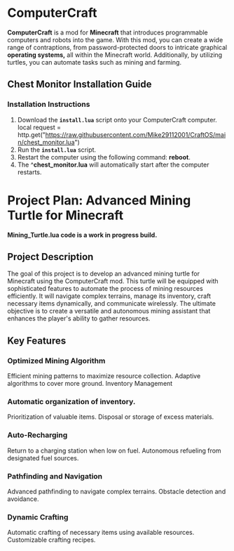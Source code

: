 # ComputerCraft
**ComputerCraft** is a mod for **Minecraft** that introduces programmable computers and robots into the game. With this mod, you can create a wide range of contraptions, from password-protected doors to intricate graphical **operating systems,** all within the Minecraft world. Additionally, by utilizing turtles, you can automate tasks such as mining and farming.
## Chest Monitor Installation Guide

### Installation Instructions

1. Download the **`install.lua`** script onto your ComputerCraft computer.
local request = http.get("https://raw.githubusercontent.com/Mike29112001/CraftOS/main/chest_monitor.lua")
2. Run the **`install.lua`** script.
3. Restart the computer using the following command: **reboot**.
4. The ^**chest_monitor.lua** will automatically start after the computer restarts.

# Project Plan: Advanced Mining Turtle for Minecraft
**Mining_Turtle.lua code is a work in progress build.**

## Project Description
The goal of this project is to develop an advanced mining turtle for Minecraft using the ComputerCraft mod. This turtle will be equipped with sophisticated features to automate the process of mining resources efficiently. It will navigate complex terrains, manage its inventory, craft necessary items dynamically, and communicate wirelessly. The ultimate objective is to create a versatile and autonomous mining assistant that enhances the player's ability to gather resources.

## Key Features
### Optimized Mining Algorithm

Efficient mining patterns to maximize resource collection.
Adaptive algorithms to cover more ground.
Inventory Management

### Automatic organization of inventory.

Prioritization of valuable items.
Disposal or storage of excess materials.

### Auto-Recharging

Return to a charging station when low on fuel.
Autonomous refueling from designated fuel sources.

### Pathfinding and Navigation

Advanced pathfinding to navigate complex terrains.
Obstacle detection and avoidance.

### Dynamic Crafting

Automatic crafting of necessary items using available resources.
Customizable crafting recipes.
